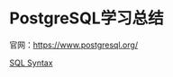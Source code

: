 # PostgreSQL学习总结

官网：https://www.postgresql.org/



[SQL Syntax](https://www.postgresql.org/docs/current/sql-syntax.html)

